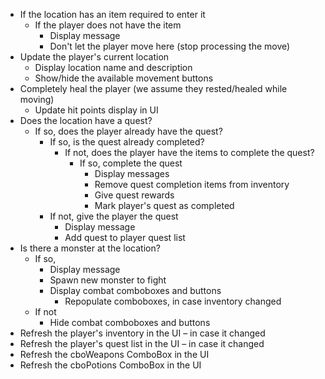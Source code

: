 * If the location has an item required to enter it
  * If the player does not have the item
     * Display message
     * Don't let the player move here (stop processing the move)
* Update the player's current location
  * Display location name and description
  * Show/hide the available movement buttons
* Completely heal the player (we assume they rested/healed while moving)
  * Update hit points display in UI
* Does the location have a quest?
  * If so, does the player already have the quest?
     * If so, is the quest already completed?
       * If not, does the player have the items to complete the quest?
         * If so, complete the quest
           * Display messages
           * Remove quest completion items from inventory
           * Give quest rewards
           * Mark player's quest as completed
     * If not, give the player the quest
       * Display message
       * Add quest to player quest list
* Is there a monster at the location?
  * If so,
     * Display message
     * Spawn new monster to fight
     * Display combat comboboxes and buttons
       * Repopulate comboboxes, in case inventory changed
  * If not
     * Hide combat comboboxes and buttons
* Refresh the player's inventory in the UI – in case it changed
* Refresh the player's quest list in the UI – in case it changed
* Refresh the cboWeapons ComboBox in the UI
* Refresh the cboPotions ComboBox in the UI
